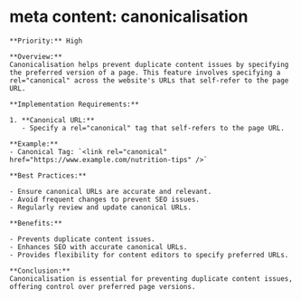 # meta content: canonicalisation

    **Priority:** High

    **Overview:**
    Canonicalisation helps prevent duplicate content issues by specifying the preferred version of a page. This feature involves specifying a rel="canonical" across the website's URLs that self-refer to the page URL.

    **Implementation Requirements:**

    1. **Canonical URL:**
       - Specify a rel="canonical" tag that self-refers to the page URL.

    **Example:**
    - Canonical Tag: `<link rel="canonical" href="https://www.example.com/nutrition-tips" />`

    **Best Practices:**

    - Ensure canonical URLs are accurate and relevant.
    - Avoid frequent changes to prevent SEO issues.
    - Regularly review and update canonical URLs.

    **Benefits:**

    - Prevents duplicate content issues.
    - Enhances SEO with accurate canonical URLs.
    - Provides flexibility for content editors to specify preferred URLs.

    **Conclusion:**
    Canonicalisation is essential for preventing duplicate content issues, offering control over preferred page versions.
